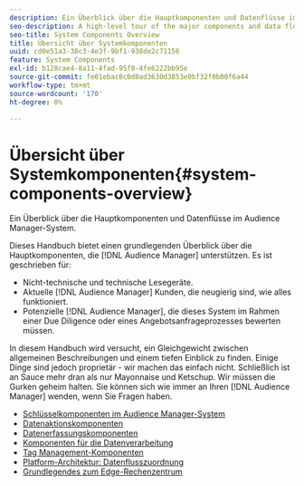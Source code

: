 ```yaml
---
description: Ein Überblick über die Hauptkomponenten und Datenflüsse im Audience Manager-System.
seo-description: A high-level tour of the major components and data flows in the Audience Manager system.
seo-title: System Components Overview
title: Übersicht über Systemkomponenten
uuid: cd0e51a3-38c3-4e3f-9bf1-938de2c71156
feature: System Components
exl-id: b128cae4-8a11-4fad-95f8-4fe6222bb95e
source-git-commit: fe01ebac8c0d0ad3630d3853e0bf32f0b00f6a44
workflow-type: tm+mt
source-wordcount: '170'
ht-degree: 0%

---
```


# Übersicht über Systemkomponenten{#system-components-overview}

Ein Überblick über die Hauptkomponenten und Datenflüsse im Audience Manager-System.

<!-- 

c_compintro.xml

 -->

Dieses Handbuch bietet einen grundlegenden Überblick über die Hauptkomponenten, die [!DNL Audience Manager] unterstützen. Es ist geschrieben für:

* Nicht-technische und technische Lesegeräte.
* Aktuelle [!DNL Audience Manager] Kunden, die neugierig sind, wie alles funktioniert.
* Potenzielle [!DNL Audience Manager], die dieses System im Rahmen einer Due Diligence oder eines Angebotsanfrageprozesses bewerten müssen.

In diesem Handbuch wird versucht, ein Gleichgewicht zwischen allgemeinen Beschreibungen und einem tiefen Einblick zu finden. Einige Dinge sind jedoch proprietär - wir machen das einfach nicht. Schließlich ist an Sauce mehr dran als nur Mayonnaise und Ketschup. Wir müssen die Gurken geheim halten. Sie können sich wie immer an Ihren [!DNL Audience Manager] wenden, wenn Sie Fragen haben.

* [Schlüsselkomponenten im Audience Manager-System](/help/using/reference/system-components/components-stack.md)
* [Datenaktionskomponenten](/help/using/reference/system-components/components-data-action.md)
* [Datenerfassungskomponenten](/help/using/reference/system-components/components-data-collection.md)
* [Komponenten für die Datenverarbeitung](/help/using/reference/system-components/components-data-processing.md)
* [Tag Management-Komponenten](/help/using/reference/system-components/components-tag-management.md)
* [Platform-Architektur: Datenflusszuordnung](/help/using/reference/system-components/components-platform-architecture.md)
* [Grundlegendes zum Edge-Rechenzentrum](/help/using/reference/system-components/components-edge.md)
